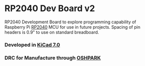 # RP2040 Dev Board v2
RP2040 Development Board to explore programming capability of Raspberry Pi [RP2040](https://www.raspberrypi.com/products/rp2040/) MCU for use in future projects. Spacing of pin headers is 0.9" to use on standard breadboard.

### Developed in [KiCad 7.0](https://www.kicad.org/)

### DRC for Manufacture through [OSHPARK](https://oshpark.com/)

